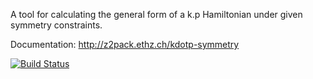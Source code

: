 A tool for calculating the general form of a k.p Hamiltonian under given symmetry constraints.

Documentation: http://z2pack.ethz.ch/kdotp-symmetry

[![Build Status](https://travis-ci.org/greschd/kdotp-symmetry.svg?branch=master)](https://travis-ci.org/greschd/kdotp-symmetry)
